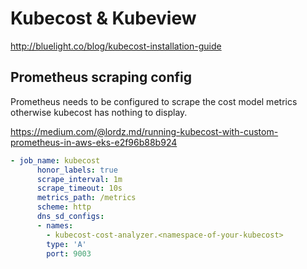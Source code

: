 # Kubecost & Kubeview

<http://bluelight.co/blog/kubecost-installation-guide>

## Prometheus scraping config

Prometheus needs to be configured to scrape the cost model metrics otherwise kubecost has nothing to display.

<https://medium.com/@lordz.md/running-kubecost-with-custom-prometheus-in-aws-eks-e2f96b88b924>

```yaml
- job_name: kubecost
      honor_labels: true
      scrape_interval: 1m
      scrape_timeout: 10s
      metrics_path: /metrics
      scheme: http
      dns_sd_configs:
      - names:
        - kubecost-cost-analyzer.<namespace-of-your-kubecost>
        type: 'A'
        port: 9003
```
